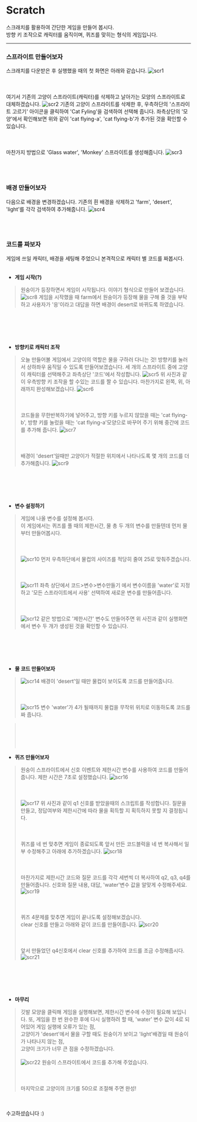 # Scratch

스크래치를 활용하여 간단한 게임을 만들어 봅시다.  
방향 키 조작으로 캐릭터를 움직이며, 퀴즈를 맞히는 형식의 게임입니다.  
****
### 스프라이트 만들어보자
스크래치를 다운받은 후 실행했을 때의 첫 화면은 아래와 같습니다.
![scr1](./images/1.png)
<br><br/>
<br><br/>
여기서 기존의 고양이 스프라이트(캐릭터)를 삭제하고 날아가는 모양의 스프라이트로 대체하겠습니다.
![scr2](./images/2.png)
기존의 고양이 스프라이트를 삭제한 후, 우측하단의 '스프라이트 고르기' 아이콘을 클릭하여 'Cat Fyling'을 검색하여 선택해 줍니다. 좌측상단의 '모양'에서 확인해보면 위와 같이 'cat flying-a', 'cat flying-b'가 추가된 것을 확인할 수 있습니다.
<br><br/>
<br><br/>
마찬가지 방법으로 'Glass water', 'Monkey' 스프라이트를 생성해줍니다.
![scr3](./images/3.png)
<br><br/>
<br><br/>
### 배경 만들어보자

다음으로 배경을 변경하겠습니다. 기존의 흰 배경을 삭제하고 'farm', 'desert', 'light'를 각각 검색하여 추가해줍니다.
![scr4](./images/4.png)
<br><br/>
<br><br/>
### 코드를 짜보자

게임에 쓰일 캐릭터, 배경을 세팅해 주었으니 본격적으로 캐릭터 별 코드를 짜봅시다.
<br><br/>
* **게임 시작(?)**

>원숭이가 등장하면서 게임이 시작됩니다. 이야기 형식으로 만들어 보겠습니다.
>![scr8](./images/8.png)
>게임을 시작했을 때 farm에서 원숭이가 등장해 물을 구해 줄 것을 부탁하고 사용자가 '응'이라고 대답을 하면 배경이 desert로 바뀌도록 하였습니다.

<br><br/>
<br><br/>
* **방향키로 캐릭터 조작**  

>오늘 만들어볼 게임에서 고양이의 역할은 물을 구하러 다니는 것! 방향키를 눌러서 상하좌우 움직일 수 있도록 만들어보겠습니다.
>세 개의 스프라이트 중에 고양이 캐릭터를 선택해주고 좌측상단 '코드'에서 작성합니다.
>![scr5](./images/5.png)
>위 사진과 같이 우측방향 키 조작을 할 수있는 코드를 짤 수 있습니다. 마찬가지로 왼쪽, 위, 아래까지 완성해보겠습니다.
>![scr6](./images/6.png)
><br><br/>
><br><br/>
>코드들을 무한반복하기에 넣어주고, 방향 키를 누르지 않았을 때는 'cat flying-b', 방향 키를 눌렀을 때는 'cat flying-a'모양으로 바꾸어 주기 위해 중간에 코드를 추가해 줍니다.
>![scr7](./images/7.png)
><br><br/>
><br><br/>
>배경이 'desert'일때만 고양이가 적절한 위치에서 나타나도록 몇 개의 코드를 더 추가해줍니다.
>![scr9](./images/9.png)

<br><br/>
<br><br/>
* **변수 설정하기**  
>게임에 나올 변수를 설정해 봅시다.  
>이 게임에서는 퀴즈를 풀 때의 제한시간, 물 총 두 개의 변수를 만들텐데 먼저 물부터 만들어봅시다.
><br><br/>
><br><br/>
>![scr10](./images/10.png)
>먼저 우측하단에서 물컵의 사이즈를 적당히 줄여 25로 맞춰주겠습니다.
><br><br/>
><br><br/>
>![scr11](./images/11.png)
>좌측 상단에서 코드>변수>변수만들기 에서 변수이름을 'water'로 지정하고 '모든 스프라이트에서 사용' 선택하여 새로운 변수를 만들어줍니다.
><br><br/>
><br><br/>
>![scr12](./images/12.png)
>같은 방법으로 '제한시간' 변수도 만들어주면 위 사진과 같이 실행화면에서 변수 두 개가 생성된 것을 확인할 수 있습니다.

<br><br/>
<br><br/>
* **물 코드 만들어보자**  

>![scr14](./images/14.png)
>배경이 'desert'일 때만 물컵이 보이도록 코드를 만들어줍니다.
><br><br/>
><br><br/>
>![scr15](./images/15.png)
>변수 'water'가 4가 될때까지 물컵을 무작위 위치로 이동하도록 코드를 짜 줍니다.

><br><br/>
><br><br/>
* **퀴즈 만들어보자**  

>원숭이 스프라이트에서 신호 이벤트와 제한시간 변수를 사용하여 코드를 만들어 줍니다.  제한 시간은 7초로 설정했습니다.
>![scr16](./images/16.png)
><br><br/>
><br><br/>
>![scr17](./images/17.png)
>위 사진과 같이 q1 신호를 받았을때의 스크립트를 작성합니다. 질문을 만들고, 정답여부와 제한시간에 따라 물을 획득할 지 획득하지 못할 지 결정됩니다.
><br><br/>
><br><br/>
>퀴즈를 네 번 맞추면 게임이 종료되도록 앞서 만든 코드블럭을 네 번 복사해서 일부 수정해주고 아래에 추가하겠습니다.
>![scr18](./images/18.png)
><br><br/>
><br><br/>
>마찬가지로 제한시간 코드와 질문 코드를 각각 세번씩 더 복사하여 q2, q3, q4를 만들어줍니다. 신호와 질문 내용, 대답, 'water'변수 값을 알맞게 수정해주세요.
>![scr19](./images/19.png)
><br><br/>
><br><br/>
>퀴즈 4문제를 맞추면 게임이 끝나도록 설정해보겠습니다.  
>clear 신호를 만들고 아래와 같이 코드를 만들어줍니다.
>![scr20](./images/20.png)
><br><br/>
><br><br/>
>앞서 만들었던 q4신호에서 clear 신호를 추가하여 코드를 조금 수정해줍시다.
>![scr21](./images/21.png)

<br><br/>
<br><br/>
* **마무리**  
 
>깃발 모양을 클릭해 게임을 실행해보면, 제한시간 변수에 수정이 필요해 보입니다.
>또, 게임을 한 번 완수한 후에 다시 실행하려 할 때, 'water' 변수 값이 4로 되어있어 게임 실행에 오류가 있는 점,  
>고양이가 'desert'에서 물을 구할 때도 원숭이가 보이고 'light'배경일 때 원숭이가 나타나지 않는 점,  
>고양이 크기가 너무 큰 점을 수정하겠습니다.
><br><br/>
>![scr22](./images/22.png)
>원숭이 스프라이트에서 코드를 추가해 주었습니다.
><br><br/>
><br><br/>
>마지막으로 고양이의 크기를 50으로 조절해 주면 완성!

<br><br/>
수고하셨습니다 :)
